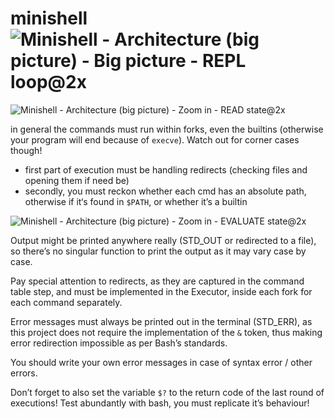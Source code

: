 # minishell![Minishell - Architecture (big picture) - Big picture - REPL loop@2x](https://user-images.githubusercontent.com/94463724/175309936-7f562987-e6d5-4eaa-b7d4-05131286ccfc.png)

![Minishell - Architecture (big picture) - Zoom in - READ state@2x](https://user-images.githubusercontent.com/94463724/175310045-f541001d-efe7-4cf2-a97b-86642f368e37.png)

in general the commands must run within forks, even the builtins (otherwise your program will end because of `execve`). Watch out for corner cases though!
- first part of execution must be handling redirects (checking files and opening them if need be)
- secondly, you must reckon whether each cmd has an absolute path, otherwise if it‘s found in `$PATH`, or whether it’s a builtin

![Minishell - Architecture (big picture) - Zoom in - EVALUATE state@2x](https://user-images.githubusercontent.com/94463724/175310141-ea96698c-104e-4273-b1ac-f762885807aa.png)

Output might be printed anywhere really (STD_OUT or redirected to a file), so there’s no singular function to print the output as it may vary case by case.

Pay special attention to redirects, as they are captured in the command table step, and must be implemented in the Executor, inside each fork for each command separately.

Error messages must always be printed out in the terminal (STD_ERR), as this project does not require the implementation of the `&` token, thus making error redirection impossible as per Bash’s standards.

You should write your own error messages in case of syntax error / other errors.

Don’t forget to also set the variable `$?` to the return code of the last round of executions! Test abundantly with bash, you must replicate it’s behaviour!
